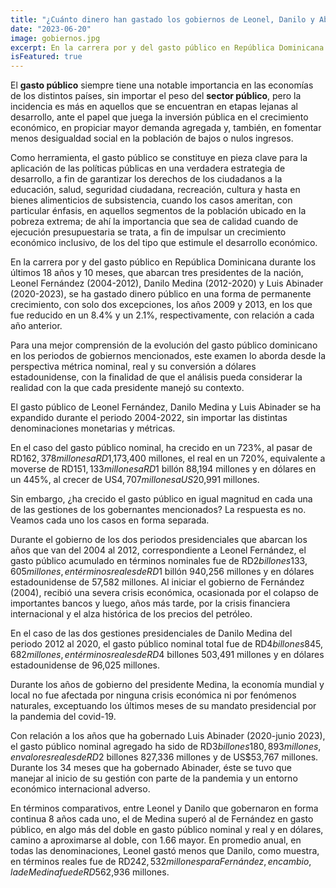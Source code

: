 ```yaml
---
title: "¿Cuánto dinero han gastado los gobiernos de Leonel, Danilo y Abinader?"
date: "2023-06-20"
image: gobiernos.jpg
excerpt: En la carrera por y del gasto público en República Dominicana durante los últimos 18 años y 10 meses, que abarcan tres presidentes de la nación, Leonel Fernández (2004-2012), Danilo Medina (2012-2020) y Luis Abinader (2020-2023).
isFeatured: true
---
```


El **gasto público** siempre tiene una notable importancia en las economías de los distintos países, sin importar el peso del **sector público**, pero la incidencia es más en aquellos que se encuentran en etapas lejanas al desarrollo, ante el papel que juega la inversión pública en el crecimiento económico, en propiciar mayor demanda agregada y, también, en fomentar menos desigualdad social en la población de bajos o nulos ingresos.

Como herramienta, el gasto público se constituye en pieza clave para la aplicación de las políticas públicas en una verdadera estrategia de desarrollo, a fin de garantizar los derechos de los ciudadanos a la educación, salud, seguridad ciudadana, recreación, cultura y hasta en bienes alimenticios de subsistencia, cuando los casos ameritan, con particular énfasis, en aquellos segmentos de la población ubicado en la pobreza extrema; de ahí la importancia que sea de calidad cuando de ejecución presupuestaria se trata, a fin de impulsar un crecimiento económico inclusivo, de los del tipo que estimule el desarrollo económico.

En la carrera por y del gasto público en República Dominicana durante los últimos 18 años y 10 meses, que abarcan tres presidentes de la nación, Leonel Fernández (2004-2012), Danilo Medina (2012-2020) y Luis Abinader (2020-2023), se ha gastado dinero público en una forma de permanente crecimiento, con solo dos excepciones, los años 2009 y 2013, en los que fue reducido en un 8.4% y un 2.1%, respectivamente, con relación a cada año anterior.

Para una mejor comprensión de la evolución del gasto público dominicano en los periodos de gobiernos mencionados, este examen lo aborda desde la perspectiva métrica nominal, real y su conversión a dólares estadounidense, con la finalidad de que el análisis pueda considerar la realidad con la que cada presidente manejó su contexto.

El gasto público de Leonel Fernández, Danilo Medina y Luis Abinader se ha expandido durante el periodo 2004-2022, sin importar las distintas denominaciones monetarias y métricas.

En el caso del gasto público nominal, ha crecido en un 723%, al pasar de RD$162,378 millones a RD$1,173,400 millones, el real en un 720%, equivalente a moverse de RD$151,133 millones a RD$1 billón 88,194 millones y en dólares en un 445%, al crecer de US$4,707 millones a US$20,991 millones.

Sin embargo, ¿ha crecido el gasto público en igual magnitud en cada una de las gestiones de los gobernantes mencionados? La respuesta es no. Veamos cada uno los casos en forma separada.

Durante el gobierno de los dos periodos presidenciales que abarcan los años que van del 2004 al 2012, correspondiente a Leonel Fernández, el gasto público acumulado en términos nominales fue de RD$2 billones 133,605 millones, en términos reales de RD$1 billón 940,256 millones y en dólares estadounidense de 57,582 millones. Al iniciar el gobierno de Fernández (2004), recibió una severa crisis económica, ocasionada por el colapso de importantes bancos y luego, años más tarde, por la crisis financiera internacional y el alza histórica de los precios del petróleo.

En el caso de las dos gestiones presidenciales de Danilo Medina del periodo 2012 al 2020, el gasto público nominal total fue de RD$4 billones 845,682 millones, en términos reales de RD$4 billones 503,491 millones y en dólares estadounidense de 96,025 millones.

Durante los años de gobierno del presidente Medina, la economía mundial y local no fue afectada por ninguna crisis económica ni por fenómenos naturales, exceptuando los últimos meses de su mandato presidencial por la pandemia del covid-19.

Con relación a los años que ha gobernado Luis Abinader (2020-junio 2023), el gasto público nominal agregado ha sido de RD$3 billones 180,893 millones, en valores reales de RD$2 billones 827,336 millones y de US$53,767 millones. Durante los 34 meses que ha gobernado Abinader, éste se tuvo que manejar al inicio de su gestión con parte de la pandemia y un entorno económico internacional adverso.

En términos comparativos, entre Leonel y Danilo que gobernaron en forma continua 8 años cada uno, el de Medina superó al de Fernández en gasto público, en algo más del doble en gasto público nominal y real y en dólares, camino a aproximarse al doble, con 1.66 mayor. En promedio anual, en todas las denominaciones, Leonel gastó menos que Danilo, como muestra, en términos reales fue de RD$242,532 millones para Fernández, en cambio, la de Medina fue de RD$562,936 millones.
